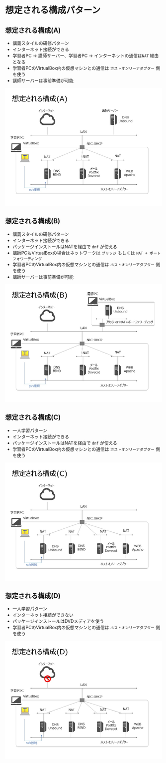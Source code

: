 # 想定される構成パターン

## 想定される構成(A)

- 講義スタイルの研修パターン
- インターネット接続ができる
- 学習者PC → 講師サーバー、学習者PC → インターネットの通信は`NAT` 経由となる
- 学習者PCのVirtualBox内の仮想マシンとの通信は `ホストオンリーアダプター` 側を使う
- 講師サーバーは事前準備が可能

![想定される構成(A)](/images/diagram/diagram-a.jpg)


## 想定される構成(B)

- 講義スタイルの研修パターン
- インターネット接続ができる
- パッケージインストールはNATを経由で `dnf` が使える
- 講師PCもVirtualBoxの場合はネットワークは `ブリッジ` もしくは `NAT + ポートフォワーディング`
- 学習者PCのVirtualBox内の仮想マシンとの通信は `ホストオンリーアダプター` 側を使う
- 講師サーバーは事前準備が可能

![想定される構成(B)](/images/diagram/diagram-b.jpg)


## 想定される構成(C)

- 一人学習パターン
- インターネット接続ができる
- パッケージインストールはNATを経由で `dnf` が使える
- 学習者PCのVirtualBox内の仮想マシンとの通信は `ホストオンリーアダプター` 側を使う

![想定される構成(C)](/images/diagram/diagram-c.jpg)


## 想定される構成(D)

- 一人学習パターン
- インターネット接続ができない
- パッケージインストールはDVDメディアを使う
- 学習者PCのVirtualBox内の仮想マシンとの通信は `ホストオンリーアダプター` 側を使う

![想定される構成(D)](/images/diagram/diagram-d.jpg)
